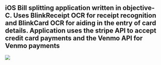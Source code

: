## iOS Bill splitting application written in objective-C. Uses BlinkReceipt OCR for receipt recognition and BlinkCard OCR for aiding in the entry of card details. Application uses the stripe API to accept credit card payments and the Venmo API for Venmo payments

![](https://github.com/digivi13/Group-Paid/blob/master/ezgif.com-video-to-gif.gif)
